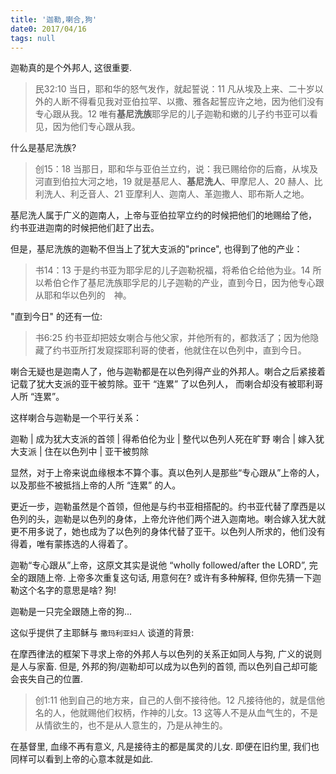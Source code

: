 ```yaml
---
title: '迦勒,喇合,狗'
date0: 2017/04/16
tags: null
---
```


迦勒真的是个外邦人, 这很重要.

> 民32:10 当日，耶和华的怒气发作，就起誓说：11 凡从埃及上来、二十岁以外的人断不得看见我对亚伯拉罕、以撒、雅各起誓应许之地，因为他们没有专心跟从我。12 唯有**基尼洗族**耶孚尼的儿子迦勒和嫩的儿子约书亚可以看见，因为他们专心跟从我。

什么是基尼洗族?

> 创15：18 当那日，耶和华与亚伯兰立约，说：我已赐给你的后裔，从埃及河直到伯拉大河之地，19 就是基尼人、**基尼洗人**、甲摩尼人、20 赫人、比利洗人、利乏音人、21 亚摩利人、迦南人、革迦撒人、耶布斯人之地。

基尼洗人属于广义的迦南人，上帝与亚伯拉罕立约的时候把他们的地赐给了他， 约书亚进迦南的时候把他们赶了出去。

但是，基尼洗族的迦勒不但当上了犹大支派的"prince", 也得到了他的产业：

> 书14：13 于是约书亚为耶孚尼的儿子迦勒祝福，将希伯仑给他为业。14 所以希伯仑作了基尼洗族耶孚尼的儿子迦勒的产业，直到今日，因为他专心跟从耶和华以色列的　神。

"直到今日" 的还有一位:

> 书6:25 约书亚却把妓女喇合与他父家，并他所有的，都救活了；因为他隐藏了约书亚所打发窥探耶利哥的使者，他就住在以色列中，直到今日。

喇合无疑也是迦南人了，他与迦勒都是在以色列得产业的外邦人。喇合之后紧接着记载了犹大支派的亚干被剪除。亚干 “连累” 了以色列人， 而喇合却没有被耶利哥人所 “连累”。

这样喇合与迦勒是一个平行关系：

迦勒 | 成为犹大支派的首领 | 得希伯伦为业 | 整代以色列人死在旷野
喇合 | 嫁入犹大支派       | 住在以色列中 | 亚干被剪除

显然，对于上帝来说血缘根本不算个事。真以色列人是那些“专心跟从”上帝的人， 以及那些不被抵挡上帝的人所 “连累” 的人。

更近一步，迦勒虽然是个首领，但他是与约书亚相搭配的。约书亚代替了摩西是以色列的头，迦勒是以色列的身体，上帝允许他们两个进入迦南地。喇合嫁入犹大就更不用多说了，她也成为了以色列的身体代替了亚干。以色列人所求的，他们没有得着，唯有蒙拣选的人得着了。

迦勒“专心跟从”上帝，这原文其实是说他 “wholly followed/after the LORD”, 完全的跟随上帝. 上帝多次重复这句话, 用意何在? 或许有多种解释, 但你先猜一下迦勒这个名字的意思是啥? 狗!

迦勒是一只完全跟随上帝的狗...

这似乎提供了主耶稣与 `撒玛利亚妇人` 谈道的背景:

在摩西律法的框架下寻求上帝的外邦人与以色列的关系正如同人与狗, 广义的说则是人与家畜. 但是, 外邦的狗/迦勒却可以成为以色列的首领, 而以色列自己却可能会丧失自己的位置.

> 创1:11 他到自己的地方来，自己的人倒不接待他。12 凡接待他的，就是信他名的人，他就赐他们权柄，作神的儿女。13 这等人不是从血气生的，不是从情欲生的，也不是从人意生的，乃是从神生的。

在基督里, 血缘不再有意义, 凡是接待主的都是属灵的儿女. 即便在旧约里, 我们也同样可以看到上帝的心意本就是如此.
